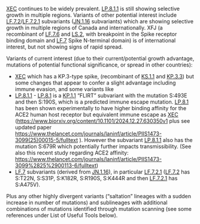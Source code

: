 

<u id='XEC'>XEC</u> continues to be widely prevalent. <u id='LP_8_1_1'>LP.8.1.1</u> is still showing selective growth in multiple regions. Variants of other potential interest include <u id='LF_7_2'>LF.7.2</u>/<u id='LF_7_2_1'>LF.7.2.1</u> subvariants (<u id='JN_1_16'>JN.1.16</u> subvariants) which are showing selective growth in multiple regions of Canada and internationally. XFJ (a recombinant of <u id='LF_7_6'>LF.7.6</u> and <u id='LS_2'>LS.2</u>, with breakpoint in the Spike receptor binding domain and <u id='LF_7'>LF.7</u> Spike N-terminal domain) is of international interest, but not showing signs of rapid spread.



Variants of current interest (due to their current/potential growth advantage, mutations of potential functional significance, or spread in other countries):



* <u id='XEC'>XEC</u> which has a KP.3-type spike, (recombinant of <u id='KS_1_1'>KS.1.1</u> and <u id='KP_3_3'>KP.3.3</u>) but some changes that appear to confer a slight advantage including immune evasion, and some variants like
* <u id='LP_8_1_1'>LP.8.1.1</u> - <u id='LP_8_1'>LP.8.1</u> is a <u id='KP_1_1'>KP.1.1</u> “FLIRT” subvariant with the mutation S:493E and then S:190S, which is a predicted immune escape mutation. <u id='LP_8_1'>LP.8.1</u> has been shown experimentally to have higher binding affinity for the ACE2 human host receptor but equivalent immune escape as <u id='XEC'>XEC</u> (<https://www.biorxiv.org/content/10.1101/2024.12.27.630350v1> plus see updated paper <https://www.thelancet.com/journals/laninf/article/PIIS1473-3099(25)00015-5/fulltext> ). However the subvariant <u id='LP_8_1_1'>LP.8.1.1</u> also has the mutation S:679R which potentially further impacts transmissibility. (See also this recent study regarding ACE2 affinity: <https://www.thelancet.com/journals/laninf/article/PIIS1473-3099%2825%2900113-6/fulltext>)
* <u id='LF_7'>LF.7</u> subvariants (derived from <u id='JN_1_16'>JN.1.16</u>), in particular <u id='LF_7_2_1'>LF.7.2.1</u> (<u id='LF_7_2'>LF.7.2</u> has S:T22N, S:S31P, S:K182R, S:R190S, S:K444R and then <u id='LF_7_2_1'>LF.7.2.1</u> has S:A475V).

Plus any other highly divergent variants (“saltation” lineages with a sudden increase in number of mutations) and sublineages with additional combinations of mutations identified through mutation scanning (see some references under List of Useful Tools below).


<!-- edited -->